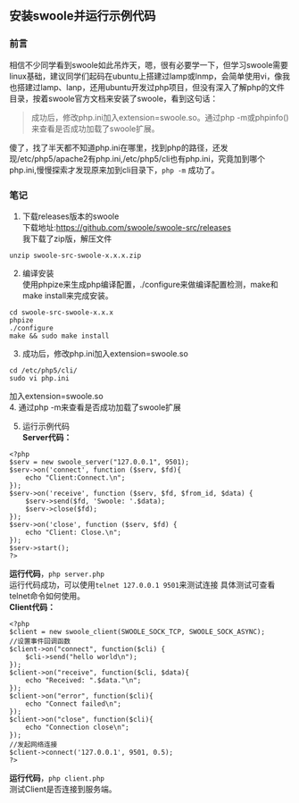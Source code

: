 ## 安装swoole并运行示例代码

### 前言  
相信不少同学看到swoole如此吊炸天，嗯，很有必要学一下，但学习swoole需要linux基础，建议同学们起码在ubuntu上搭建过lamp或lnmp，会简单使用vi，像我也搭建过lamp、lanp，还用ubuntu开发过php项目，但没有深入了解php的文件目录，按着swoole官方文档来安装了swoole，看到这句话：  
> 成功后，修改php.ini加入extension=swoole.so。通过php -m或phpinfo()来查看是否成功加载了swoole扩展。  
  
傻了，找了半天都不知道php.ini在哪里，找到php的路径，还发现/etc/php5/apache2有php.ini,/etc/php5/cli也有php.ini，究竟加到哪个php.ini,慢慢探索才发现原来加到cli目录下，`php -m` 成功了。  

### 笔记 
1. 下载releases版本的swoole  
下载地址:<https://github.com/swoole/swoole-src/releases>  
我下载了zip版，解压文件  
```
unzip swoole-src-swoole-x.x.x.zip
``` 

2. 编译安装  
使用phpize来生成php编译配置，./configure来做编译配置检测，make和make install来完成安装。  
```
cd swoole-src-swoole-x.x.x
phpize
./configure 
make && sudo make install
``` 

3. 成功后，修改php.ini加入extension=swoole.so  
```
cd /etc/php5/cli/
sudo vi php.ini
```
加入extension=swoole.so  
4. 通过php -m来查看是否成功加载了swoole扩展  

5. 运行示例代码  
**Server代码：** 
```
<?php
$serv = new swoole_server("127.0.0.1", 9501);
$serv->on('connect', function ($serv, $fd){
    echo "Client:Connect.\n";
});
$serv->on('receive', function ($serv, $fd, $from_id, $data) {
    $serv->send($fd, 'Swoole: '.$data);
    $serv->close($fd);
});
$serv->on('close', function ($serv, $fd) {
    echo "Client: Close.\n";
});
$serv->start();
?>
```
**运行代码**，`php server.php`  
运行代码成功，可以使用`telnet 127.0.0.1 9501`来测试连接
具体测试可查看telnet命令如何使用。  
**Client代码：**
```
<?php 
$client = new swoole_client(SWOOLE_SOCK_TCP, SWOOLE_SOCK_ASYNC);
//设置事件回调函数
$client->on("connect", function($cli) {
    $cli->send("hello world\n");
});
$client->on("receive", function($cli, $data){
    echo "Received: ".$data."\n";
});
$client->on("error", function($cli){
    echo "Connect failed\n";
});
$client->on("close", function($cli){
    echo "Connection close\n";
});
//发起网络连接
$client->connect('127.0.0.1', 9501, 0.5);
?>
```
**运行代码**，`php client.php`  
测试Client是否连接到服务端。
